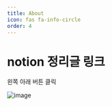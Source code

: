 ```yaml
---
title: About
icon: fas fa-info-circle
order: 4
---
```


# notion 정리글 링크

왼쪽 아래 버튼 클릭

![image](https://user-images.githubusercontent.com/45479802/179346001-da65a1c7-9ca5-4634-bc82-b987ec256ff0.png)